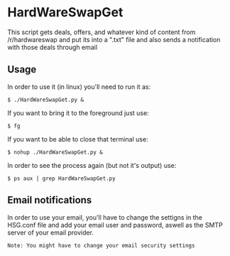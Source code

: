 # HardWareSwapGet

This script gets deals, offers, and whatever kind of content from /r/hardwareswap and put its into a ".txt" file and also sends a notification with those deals through email

## Usage

In order to use it (in linux) you'll need to run it as:
```
$ ./HardWareSwapGet.py &
```

If you want to bring it to the foreground just use:
```
$ fg
```

If you want to be able to close that terminal use:
```
$ nohup ./HardWareSwapGet.py &
```

In order to see the process again (but not it's output) use:
```
$ ps aux | grep HardWareSwapGet.py
```
## Email notifications

In order to use your email, you'll have to change the settigns in the HSG.conf file and add your email user and password, aswell as the SMTP server of your email provider.

```
Note: You might have to change your email security settings
```
